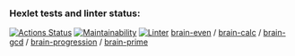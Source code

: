 ### Hexlet tests and linter status:
[![Actions Status](https://github.com/Skenzi/frontend-project-lvl1/workflows/hexlet-check/badge.svg)](https://github.com/Skenzi/frontend-project-lvl1/actions)
[![Maintainability](https://api.codeclimate.com/v1/badges/a99a88d28ad37a79dbf6/maintainability)](https://codeclimate.com/github/Skenzi/frontend-project-lvl1)
[![Linter](https://github.com/Skenzi/frontend-project-lvl1/workflows/linter/badge.svg)](https://github.com/Skenzi/frontend-project-lvl1/actions)
<a href="https://asciinema.org/a/qtcDWLe6SOs4JK774cf46m4Xh">brain-even</a> /
<a href="https://asciinema.org/a/IGoqVfNOWDl49dk4USyzkeFSm">brain-calc</a> /
<a href="https://asciinema.org/a/m2gtEfkF61Mjf3lmEyGLWqX6i">brain-gcd</a> /
<a href="https://asciinema.org/a/LDOsfmKcmoiQXXwC2tHsXvHLI">brain-progression</a> /
<a href="https://asciinema.org/a/eM9qofkehOy7LwHXosaXZAxnb">brain-prime</a>